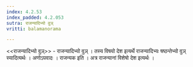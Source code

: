 ```yaml
---
index: 4.2.53
index_padded: 4.2.053
sutra: राजन्यादिभ्यो वुञ्
vritti: balamanorama

---
```

<<राजन्यादिभ्यो वुञ्>> - राजन्यादिभ्यो वुञ् । तस्य विषयो देश इत्यर्थे राजन्यादिभ्यः षष्ठन्तेभ्यो वुञ् स्यादित्यर्थः । अणोऽपवादः । राजन्यक इति । अत्र राजन्यानां विशेषो देश इत्यर्थः । 